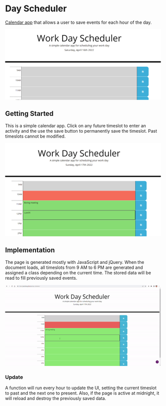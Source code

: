 # Day Scheduler

[Calendar app](https://jsardinas.github.io/day-scheduler/) that allows a user to save events for each hour of the day.

![](./readme/main.png)

## Getting Started

This is a simple calendar app. Click on any future timeslot to enter an activity and the use the save button to permanently save the timeslot. Past timeslots cannot be modified. 


![](./readme/lunch.png)

## Implementation

The page is generated mostly with JavaScript and jQuery. When the document loads, all timeslots from 9 AM to 6 PM are generated and assigned a class depending on the current time. The stored data will be read to fill previously saved events.

![](./readme/save.gif)

### Update
A function will run every hour to update the UI, setting the current timeslot to past and the next one to present. Also, if the page is active at midnight, it will reload and destroy the previously saved data.

